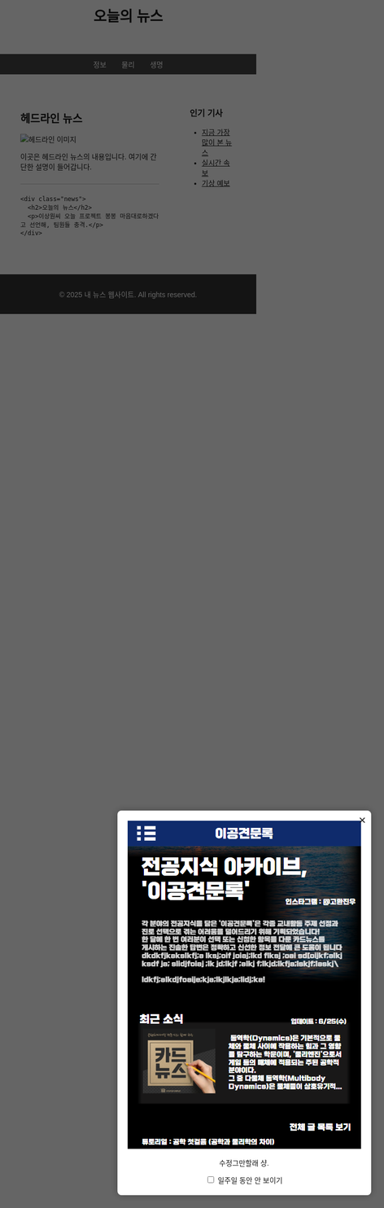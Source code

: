<!DOCTYPE html>
<html lang="ko">
<head>
  <meta charset="UTF-8">
  <meta name="viewport" content="width=device-width, initial-scale=1.0">
  <title>내 뉴스 웹사이트</title>
  <style>
    body {
      font-family: Arial, sans-serif;
      margin: 0;
      padding: 0;
    }

    header {
      background-color: #333;
      color: white;
      padding: 15px;
      text-align: center;
    }

    nav {
      background-color: #444;
      color: white;
      padding: 10px;
      text-align: center;
      display: flex; /* 링크들을 가로로 배치 */
      justify-content: center; /* 가운데 정렬 */
      align-items: center; /* 수직 정렬 */
    }

    nav a {
      color: white;
      margin: 0 15px; /* 좌우 마진을 주어 간격을 설정 */
      text-decoration: none;
    }

    .container {
      display: flex;
      flex-wrap: wrap;
      padding: 20px;
    }

    .main {
      flex: 3;
      margin-right: 20px;
      padding: 20px;
    }

    .sidebar {
      flex: 1;
      padding: 20px;
    }

    .news {
      border-bottom: 1px solid #ccc;
      margin-bottom: 20px;
      padding-bottom: 10px;
    }

    .news img {
      width: 100%;
      height: auto;
    }

    footer {
      background-color: #333;
      color: white;
      text-align: center;
      padding: 15px;
      margin-top: 20px;
    }

    /* 팝업 관련 스타일 */
    #popup {
      position: fixed;
      top: 0;
      left: 0;
      width: 100%;
      height: 100%;
      background-color: rgba(0, 0, 0, 0.6);
      display: flex;
      justify-content: center;
      align-items: center;
      z-index: 1000;
      overflow: hidden;
    }

    .popup-content {
      position: relative;
      background-color: white;
      padding: 20px;
      border-radius: 8px;
      max-width: 80%;
      max-height: 80%;
      overflow-y: auto;
      text-align: center;
      box-shadow: 0 0 15px rgba(0, 0, 0, 0.3);
    }

    .popup-content img {
      max-width: 100%;
      height: auto;
    }

    .close-btn {
      position: absolute;
      top: 5px;
      right: 10px;
      font-size: 24px;
      cursor: pointer;
    }

    @media (max-width: 768px) {
      .container {
        flex-direction: column;
        padding: 10px;
      }

      .main {
        margin-right: 0;
        padding: 10px;
      }

      .sidebar {
        flex: 1 1 100%;
        margin-top: 20px;
      }

      nav a {
        display: block;
        margin: 10px 0;
      }

      footer {
        padding: 10px;
      }

      #popup .popup-content {
        max-width: 95%;
        max-height: 90%;
      }
    }
  </style>
</head>
<body>

<!-- 팝업창 -->
<div id="popup">
  <div class="popup-content">
    <span class="close-btn" onclick="closePopup()">&times;</span>
    <img src="images/EX_picture1.png" alt="팝업 이미지">
    <p>수정그만할래 샹.</p>
    <!-- "일주일 동안 안 보이기" 체크박스 -->
    <label>
      <input type="checkbox" id="dontShowAgain"> 일주일 동안 안 보이기
    </label>
  </div>
</div>

<header>
  <h1>오늘의 뉴스</h1>
</header>

<nav>
  <a href="info.html">정보</a>
  <a href="physics.html">물리</a>
  <a href="bio.html">생명</a>
</nav>

<div class="container">
  <div class="main">
    <div class="news">
      <h2>헤드라인 뉴스</h2>
      <img src="https://via.placeholder.com/600x300" alt="헤드라인 이미지">
      <p>이곳은 헤드라인 뉴스의 내용입니다. 여기에 간단한 설명이 들어갑니다.</p>
    </div>

    <div class="news">
      <h2>오늘의 뉴스</h2>
      <p>이상원씨 오늘 프로젝트 봉봉 마음대로하겠다고 선언해, 팀원들 충격.</p>
    </div>
  </div>

  <div class="sidebar">
    <h3>인기 기사</h3>
    <ul>
      <li><a href="#">지금 가장 많이 본 뉴스</a></li>
      <li><a href="#">실시간 속보</a></li>
      <li><a href="#">기상 예보</a></li>
    </ul>
  </div>
</div>

<footer>
  <p>© 2025 내 뉴스 웹사이트. All rights reserved.</p>
</footer>

<!-- 팝업 제어 스크립트 -->
<script>
  window.onload = function() {
    // 로컬스토리지에서 'popupCloseDate' 값이 있으면, 일주일을 계산해 팝업 표시 여부 결정
    const closeDate = localStorage.getItem("popupCloseDate");
    const dontShowAgain = localStorage.getItem("dontShowAgain");

    // "일주일 동안 안 보이기" 체크박스 상태와 일주일 경과 여부 체크
    if (dontShowAgain === "true") {
      const currentDate = new Date().getTime();
      const differenceInDays = (currentDate - closeDate) / (1000 * 3600 * 24); // 밀리초를 일로 변환

      // 일주일(7일)이 지나지 않았다면 팝업을 숨긴다
      if (differenceInDays < 7) {
        document.getElementById("popup").style.display = "none";
      } else {
        // 일주일이 지난 경우 팝업을 다시 띄운다
        document.getElementById("popup").style.display = "flex";
      }
    } else {
      // 로컬스토리지에 값이 없으면 첫 방문이므로 팝업을 띄운다
      document.getElementById("popup").style.display = "flex";
    }
  }

  function closePopup() {
    const dontShowAgain = document.getElementById("dontShowAgain").checked;

    // 팝업을 닫고, 현재 날짜를 밀리초 단위로 로컬스토리지에 저장
    document.getElementById("popup").style.display = "none";
    
    if (dontShowAgain) {
      // "일주일 동안 안 보이기" 체크박스를 클릭한 경우
      const currentDate = new Date().getTime();
      localStorage.setItem("popupCloseDate", currentDate); // 닫은 날짜를 저장
      localStorage.setItem("dontShowAgain", "true"); // "일주일 동안 안 보이기" 체크값 저장
    } else {
      // 체크박스를 클릭하지 않으면 로컬스토리지에 저장하지 않음
      localStorage.removeItem("popupCloseDate");
      localStorage.removeItem("dontShowAgain");
    }
  }
</script>

</body>
</html>
